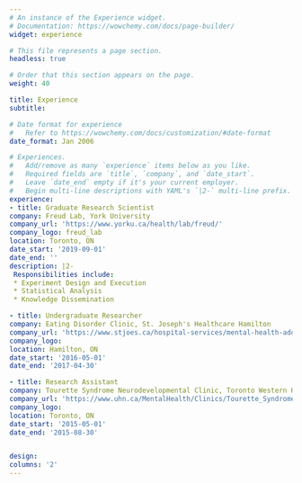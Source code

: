 ```yaml
---
# An instance of the Experience widget.
# Documentation: https://wowchemy.com/docs/page-builder/
widget: experience

# This file represents a page section.
headless: true

# Order that this section appears on the page.
weight: 40

title: Experience
subtitle:

# Date format for experience
#   Refer to https://wowchemy.com/docs/customization/#date-format
date_format: Jan 2006

# Experiences.
#   Add/remove as many `experience` items below as you like.
#   Required fields are `title`, `company`, and `date_start`.
#   Leave `date_end` empty if it's your current employer.
#   Begin multi-line descriptions with YAML's `|2-` multi-line prefix.
experience:
- title: Graduate Research Scientist
company: Freud Lab, York University
company_url: 'https://www.yorku.ca/health/lab/freud/'
company_logo: freud_lab
location: Toronto, ON
date_start: '2019-09-01'
date_end: ''
description: |2-
 Responsibilities include:
 * Experiment Design and Execution 
 * Statistical Analysis 
 * Knowledge Dissemination

- title: Undergraduate Researcher
company: Eating Disorder Clinic, St. Joseph's Healthcare Hamilton
company_url: 'https://www.stjoes.ca/hospital-services/mental-health-addiction-services/mental-health-services/eating-disorders-program'
company_logo: 
location: Hamilton, ON
date_start: '2016-05-01'
date_end: '2017-04-30'

- title: Research Assistant
company: Tourette Syndrome Neurodevelopmental Clinic, Toronto Western Hospital
company_url: 'https://www.uhn.ca/MentalHealth/Clinics/Tourette_Syndrome_Clinic#about'
company_logo: 
location: Toronto, ON
date_start: '2015-05-01'
date_end: '2015-08-30'


design:
columns: '2'
---
```

